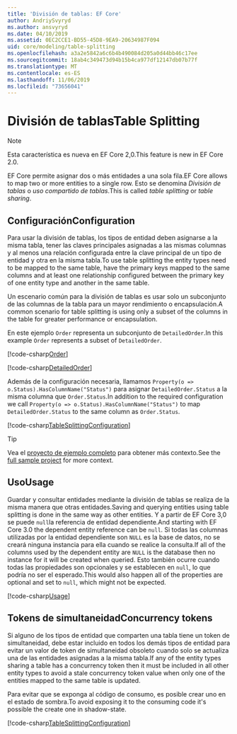 ```yaml
---
title: 'División de tablas: EF Core'
author: AndriySvyryd
ms.author: ansvyryd
ms.date: 04/10/2019
ms.assetid: 0EC2CCE1-BD55-45D8-9EA9-20634987F094
uid: core/modeling/table-splitting
ms.openlocfilehash: a3a2e5842a6c6b4b490084d205a0d44bb46c17ee
ms.sourcegitcommit: 18ab4c349473d94b15b4ca977df12147db07b77f
ms.translationtype: MT
ms.contentlocale: es-ES
ms.lasthandoff: 11/06/2019
ms.locfileid: "73656041"
---
```

# <a name="table-splitting"></a><span data-ttu-id="75358-102">División de tablas</span><span class="sxs-lookup"><span data-stu-id="75358-102">Table Splitting</span></span>

>[!NOTE]
> <span data-ttu-id="75358-103">Esta característica es nueva en EF Core 2,0.</span><span class="sxs-lookup"><span data-stu-id="75358-103">This feature is new in EF Core 2.0.</span></span>

<span data-ttu-id="75358-104">EF Core permite asignar dos o más entidades a una sola fila.</span><span class="sxs-lookup"><span data-stu-id="75358-104">EF Core allows to map two or more entities to a single row.</span></span> <span data-ttu-id="75358-105">Esto se denomina _División de tablas_ o _uso compartido de tablas_.</span><span class="sxs-lookup"><span data-stu-id="75358-105">This is called _table splitting_ or _table sharing_.</span></span>

## <a name="configuration"></a><span data-ttu-id="75358-106">Configuración</span><span class="sxs-lookup"><span data-stu-id="75358-106">Configuration</span></span>

<span data-ttu-id="75358-107">Para usar la división de tablas, los tipos de entidad deben asignarse a la misma tabla, tener las claves principales asignadas a las mismas columnas y al menos una relación configurada entre la clave principal de un tipo de entidad y otra en la misma tabla.</span><span class="sxs-lookup"><span data-stu-id="75358-107">To use table splitting the entity types need to be mapped to the same table, have the primary keys mapped to the same columns and at least one relationship configured between the primary key of one entity type and another in the same table.</span></span>

<span data-ttu-id="75358-108">Un escenario común para la división de tablas es usar solo un subconjunto de las columnas de la tabla para un mayor rendimiento o encapsulación.</span><span class="sxs-lookup"><span data-stu-id="75358-108">A common scenario for table splitting is using only a subset of the columns in the table for greater performance or encapsulation.</span></span>

<span data-ttu-id="75358-109">En este ejemplo `Order` representa un subconjunto de `DetailedOrder`.</span><span class="sxs-lookup"><span data-stu-id="75358-109">In this example `Order` represents a subset of `DetailedOrder`.</span></span>

[!code-csharp[Order](../../../samples/core/Modeling/TableSplitting/Order.cs?name=Order)]

[!code-csharp[DetailedOrder](../../../samples/core/Modeling/TableSplitting/DetailedOrder.cs?name=DetailedOrder)]

<span data-ttu-id="75358-110">Además de la configuración necesaria, llamamos `Property(o => o.Status).HasColumnName("Status")` para asignar `DetailedOrder.Status` a la misma columna que `Order.Status`.</span><span class="sxs-lookup"><span data-stu-id="75358-110">In addition to the required configuration we call `Property(o => o.Status).HasColumnName("Status")` to map `DetailedOrder.Status` to the same column as `Order.Status`.</span></span>

[!code-csharp[TableSplittingConfiguration](../../../samples/core/Modeling/TableSplitting/TableSplittingContext.cs?name=TableSplitting&highlight=3)]

> [!TIP]
> <span data-ttu-id="75358-111">Vea el [proyecto de ejemplo completo](https://github.com/aspnet/EntityFramework.Docs/tree/master/samples/core/Modeling/TableSplitting) para obtener más contexto.</span><span class="sxs-lookup"><span data-stu-id="75358-111">See the [full sample project](https://github.com/aspnet/EntityFramework.Docs/tree/master/samples/core/Modeling/TableSplitting) for more context.</span></span>

## <a name="usage"></a><span data-ttu-id="75358-112">Uso</span><span class="sxs-lookup"><span data-stu-id="75358-112">Usage</span></span>

<span data-ttu-id="75358-113">Guardar y consultar entidades mediante la división de tablas se realiza de la misma manera que otras entidades.</span><span class="sxs-lookup"><span data-stu-id="75358-113">Saving and querying entities using table splitting is done in the same way as other entities.</span></span> <span data-ttu-id="75358-114">Y a partir de EF Core 3,0 se puede `null`la referencia de entidad dependiente.</span><span class="sxs-lookup"><span data-stu-id="75358-114">And starting with EF Core 3.0 the dependent entity reference can be `null`.</span></span> <span data-ttu-id="75358-115">Si todas las columnas utilizadas por la entidad dependiente son `NULL` es la base de datos, no se creará ninguna instancia para ella cuando se realice la consulta.</span><span class="sxs-lookup"><span data-stu-id="75358-115">If all of the columns used by the dependent entity are `NULL` is the database then no instance for it will be created when queried.</span></span> <span data-ttu-id="75358-116">Esto también ocurre cuando todas las propiedades son opcionales y se establecen en `null`, lo que podría no ser el esperado.</span><span class="sxs-lookup"><span data-stu-id="75358-116">This would also happen all of the properties are optional and set to `null`, which might not be expected.</span></span>

[!code-csharp[Usage](../../../samples/core/Modeling/TableSplitting/Program.cs?name=Usage)]

## <a name="concurrency-tokens"></a><span data-ttu-id="75358-117">Tokens de simultaneidad</span><span class="sxs-lookup"><span data-stu-id="75358-117">Concurrency tokens</span></span>

<span data-ttu-id="75358-118">Si alguno de los tipos de entidad que comparten una tabla tiene un token de simultaneidad, debe estar incluido en todos los demás tipos de entidad para evitar un valor de token de simultaneidad obsoleto cuando solo se actualiza una de las entidades asignadas a la misma tabla.</span><span class="sxs-lookup"><span data-stu-id="75358-118">If any of the entity types sharing a table has a concurrency token then it must be included in all other entity types to avoid a stale concurrency token value when only one of the entities mapped to the same table is updated.</span></span>

<span data-ttu-id="75358-119">Para evitar que se exponga al código de consumo, es posible crear uno en el estado de sombra.</span><span class="sxs-lookup"><span data-stu-id="75358-119">To avoid exposing it to the consuming code it's possible the create one in shadow-state.</span></span>

[!code-csharp[TableSplittingConfiguration](../../../samples/core/Modeling/TableSplitting/TableSplittingContext.cs?name=ConcurrencyToken&highlight=2)]
